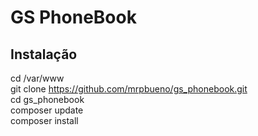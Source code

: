 # GS PhoneBook

## Instalação
cd /var/www  
git clone https://github.com/mrpbueno/gs_phonebook.git  
cd gs_phonebook  
composer update  
composer install  

